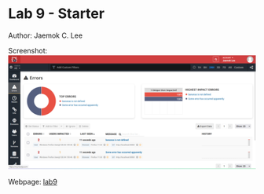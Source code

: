 # Lab 9 - Starter
Author: Jaemok C. Lee

Screenshot:
![trackjs](./screenshot.png)

Webpage: [lab9](https://outisnomore.github.io/Lab9_Starter)
